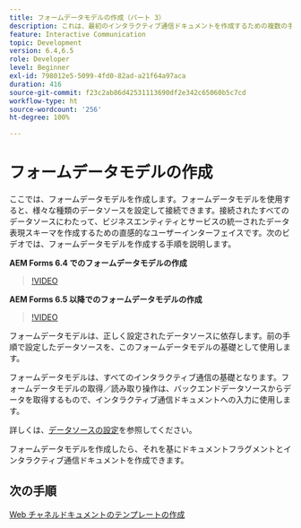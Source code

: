 ```yaml
---
title: フォームデータモデルの作成（パート 3）
description: これは、最初のインタラクティブ通信ドキュメントを作成するための複数の手順からなるチュートリアルの第 3 部です。ここでは、フォームデータモデルを作成します。フォームデータモデルを使用すると、複数の異なるデータソースを設定して接続できます。直感的なユーザーインターフェイスを使用して、接続されたデータソースをまたいでビジネスエンティティやサービスの統合データ表現スキーマを作成できます。
feature: Interactive Communication
topic: Development
version: 6.4,6.5
role: Developer
level: Beginner
exl-id: 798012e5-5099-4fd0-82ad-a21f64a97aca
duration: 416
source-git-commit: f23c2ab86d42531113690df2e342c65060b5c7cd
workflow-type: ht
source-wordcount: '256'
ht-degree: 100%

---
```


# フォームデータモデルの作成

ここでは、フォームデータモデルを作成します。フォームデータモデルを使用すると、様々な種類のデータソースを設定して接続できます。接続されたすべてのデータソースにわたって、ビジネスエンティティとサービスの統一されたデータ表現スキーマを作成するための直感的なユーザーインターフェイスです。次のビデオでは、フォームデータモデルを作成する手順を説明します。

**AEM Forms 6.4 でのフォームデータモデルの作成**

>[!VIDEO](https://video.tv.adobe.com/v/27763?quality=12&learn=on)

**AEM Forms 6.5 以降でのフォームデータモデルの作成**

>[!VIDEO](https://video.tv.adobe.com/v/27765?quality=12&learn=on)

フォームデータモデルは、正しく設定されたデータソースに依存します。前の手順で設定したデータソースを、このフォームデータモデルの基礎として使用します。

フォームデータモデルは、すべてのインタラクティブ通信の基礎となります。フォームデータモデルの取得／読み取り操作は、バックエンドデータソースからデータを取得するもので、インタラクティブ通信ドキュメントへの入力に使用します。

詳しくは、[データソースの設定](parttwo.md)を参照してください。

フォームデータモデルを作成したら、それを基にドキュメントフラグメントとインタラクティブ通信ドキュメントを作成できます。

## 次の手順

[Web チャネルドキュメントのテンプレートの作成](./partfour.md)



